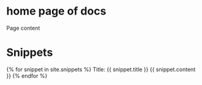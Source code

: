 # home page of docs

Page content

# Snippets

{% for snippet in site.snippets %}
Title: {{ snippet.title }}
 {{ snippet.content }}
{% endfor %}
